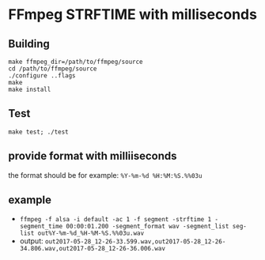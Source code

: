 # FFmpeg STRFTIME with milliseconds
## Building
```
make ffmpeg_dir=/path/to/ffmpeg/source
cd /path/to/ffmpeg/source
./configure ..flags
make
make install
```

## Test
`make test; ./test`

## provide format with milliiseconds
the format should be for example: `%Y-%m-%d %H:%M:%S.%%03u`

## example
* `ffmpeg -f alsa -i default -ac 1 -f segment -strftime 1 -segment_time 00:00:01.200 -segment_format wav -segment_list seg-list out%Y-%m-%d_%H-%M-%S.%%03u.wav`
* output:
`out2017-05-28_12-26-33.599.wav,out2017-05-28_12-26-34.806.wav,out2017-05-28_12-26-36.006.wav`

